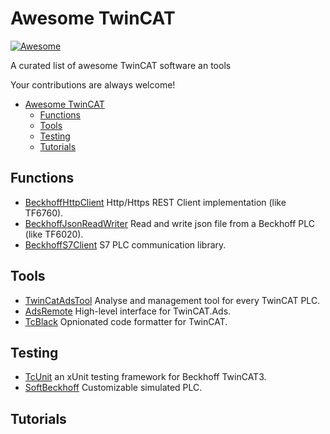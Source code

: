 # Awesome TwinCAT

[![Awesome](https://cdn.rawgit.com/sindresorhus/awesome/d7305f38d29fed78fa85652e3a63e154dd8e8829/media/badge.svg)](https://github.com/sindresorhus/awesome)

A curated list of awesome TwinCAT software an tools

Your contributions are always welcome!

- [Awesome TwinCAT](#awesome-twincat)
    - [Functions](#functions)
    - [Tools](#tools)
    - [Testing](#testing)
    - [Tutorials](#tutorials)

## Functions

* [BeckhoffHttpClient](https://github.com/fbarresi/BeckhoffHttpClient) Http/Https REST Client implementation (like TF6760).
* [BeckhoffJsonReadWriter](https://github.com/fbarresi/BeckhoffJsonReadWriter) Read and write json file from a Beckhoff PLC (like TF6020).
* [BeckhoffS7Client](https://github.com/fbarresi/BeckhoffS7Client) S7 PLC communication library.

## Tools

* [TwinCatAdsTool](https://github.com/fbarresi/TwinCatAdsTool) Analyse and management tool for every TwinCAT PLC.
* [AdsRemote](https://github.com/nikvoronin/AdsRemote) High-level interface for TwinCAT.Ads.
* [TcBlack](https://github.com/Roald87/TcBlack) Opnionated code formatter for TwinCAT.

## Testing

* [TcUnit](https://github.com/tcunit/TcUnit) an xUnit testing framework for Beckhoff TwinCAT3.
* [SoftBeckhoff](https://github.com/fbarresi/SoftBeckhoff) Customizable simulated PLC.

## Tutorials

